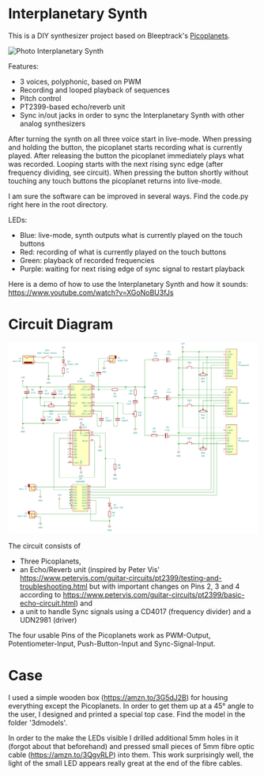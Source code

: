 # Interplanetary Synth

This is a DIY synthesizer project based on Bleeptrack's [Picoplanets](https://github.com/bleeptrack/picoplanet).

![Photo Interplanetary Synth](photos/photo2.png)

Features:
- 3 voices, polyphonic, based on PWM
- Recording and looped playback of sequences
- Pitch control
- PT2399-based echo/reverb unit
- Sync in/out jacks in order to sync the Interplanetary Synth with other analog synthesizers

After turning the synth on all three voice start in live-mode. When pressing and holding the button, the picoplanet starts recording what is currently played. After releasing the button the picoplanet immediately plays what was recorded. Looping starts with the next rising sync edge (after frequency dividing, see circuit). When pressing the button shortly without touching any touch buttons the picoplanet returns into live-mode.

I am sure the software can be improved in several ways. Find the code.py right here in the root directory.

LEDs:
- Blue: live-mode, synth outputs what is currently played on the touch buttons
- Red: recording of what is currently played on the touch buttons
- Green: playback of recorded frequencies
- Purple: waiting for next rising edge of sync signal to restart playback

Here is a demo of how to use the Interplanetary Synth and how it sounds: https://www.youtube.com/watch?v=XGoNoBU3fJs

# Circuit Diagram

![Circuit Diagram of the Interplanetary Synth](circuit.png)

The circuit consists of
- Three Picoplanets,
- an Echo/Reverb unit (inspired by Peter Vis' https://www.petervis.com/guitar-circuits/pt2399/testing-and-troubleshooting.html but with important changes on Pins 2, 3 and 4 according to https://www.petervis.com/guitar-circuits/pt2399/basic-echo-circuit.html) and
- a unit to handle Sync signals using a CD4017 (frequency divider) and a UDN2981 (driver)

The four usable Pins of the Picoplanets work as PWM-Output, Potentiometer-Input, Push-Button-Input and Sync-Signal-Input.

# Case

I used a simple wooden box (https://amzn.to/3G5dJ2B) for housing everything except the Picoplanets. In order to get them up at a 45° angle to the user, I designed and printed a special top case. Find the model in the folder '3dmodels'.

In order to the make the LEDs visible I drilled additional 5mm holes in it (forgot about that beforehand) and pressed small pieces of 5mm fibre optic cable (https://amzn.to/3QgvRLP) into them. This work surprisingly well, the light of the small LED appears really great at the end of the fibre cables.
